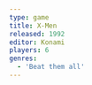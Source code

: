 ```yaml
---
type: game
title: X-Men
released: 1992
editor: Konami
players: 6
genres:
  - 'Beat them all'
---
```

